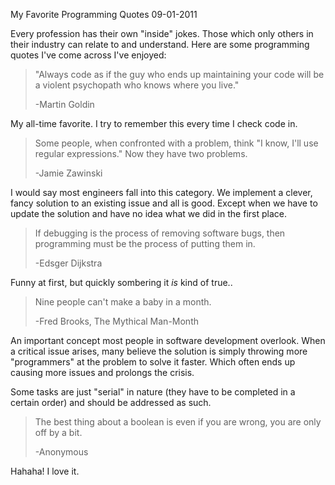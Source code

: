 My Favorite Programming Quotes
09-01-2011

Every profession has their own "inside" jokes. Those which only others in their industry can relate to and understand. Here are some programming quotes I've come across I've enjoyed:

> "Always code as if the guy who ends up maintaining your code will be a violent psychopath who knows where you live."
>
> -Martin Goldin

My all-time favorite. I try to remember this every time I check code in.

> Some people, when confronted with a problem, think "I know, I'll use regular expressions." Now they have two problems.
>
> -Jamie Zawinski

I would say most engineers fall into this category. We implement a clever, fancy solution to an existing issue and all is good. Except when we have to update the solution and have no idea what we did in the first place.

> If debugging is the process of removing software bugs, then programming must be the process of putting them in.
>
> -Edsger Dijkstra

Funny at first, but quickly sombering it *is* kind of true..

> Nine people can't make a baby in a month.
>
> -Fred Brooks, The Mythical Man-Month

An important concept most people in software development overlook. When a critical issue arises, many believe the solution is simply throwing more "programmers" at the problem to solve it faster. Which often ends up causing more issues and prolongs the crisis.

Some tasks are just "serial" in nature (they have to be completed in a certain order) and should be addressed as such.

> The best thing about a boolean is even if you are wrong, you are only off by a bit.
>
> -Anonymous

Hahaha! I love it.
